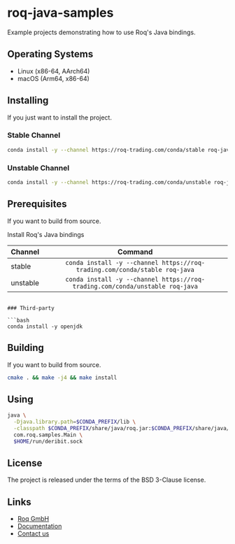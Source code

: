 # roq-java-samples

Example projects demonstrating how to use Roq's Java bindings.


## Operating Systems

* Linux (x86-64, AArch64)
* macOS (Arm64, x86-64)


## Installing

If you just want to install the project.

### Stable Channel

```bash
conda install -y --channel https://roq-trading.com/conda/stable roq-java-samples
```

### Unstable Channel

```bash
conda install -y --channel https://roq-trading.com/conda/unstable roq-java-samples
```


## Prerequisites

If you want to build from source.

Install Roq's Java bindings

| Channel  | Command                                                                      |
| -------- | :--------------------------------------------------------------------------: |
| stable   | `conda install -y --channel https://roq-trading.com/conda/stable roq-java`   |
| unstable | `conda install -y --channel https://roq-trading.com/conda/unstable roq-java` |
```

### Third-party

```bash
conda install -y openjdk
```


## Building

If you want to build from source.

```bash
cmake . && make -j4 && make install
```


## Using

```bash
java \
  -Djava.library.path=$CONDA_PREFIX/lib \
  -classpath $CONDA_PREFIX/share/java/roq.jar:$CONDA_PREFIX/share/java/roq-samples.jar \
  com.roq.samples.Main \
  $HOME/run/deribit.sock
```

## License

The project is released under the terms of the BSD 3-Clause license.


## Links

* [Roq GmbH](https://roq-trading.com/)
* [Documentation](https://roq-trading.com/docs/)
* [Contact us](mailto:info@roq-trading.com)
